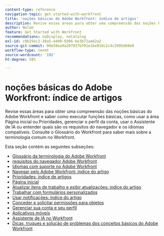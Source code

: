 ```yaml
---
content-type: reference
navigation-topic: get-started-with-workfront
title: 'noções básicas do Adobe Workfront: índice de artigos'
description: Revise essas áreas para obter uma compreensão das noções básicas do Adobe Workfront e saber como executar funções básicas, como usar a área Página inicial ou Prioridades, gerenciar o perfil da conta, usar o Assistente de IA ou entender quais são os requisitos do navegador e os idiomas compatíveis. Consulte o Glossário do Workfront para saber mais sobre a terminologia comum no Workfront.
author: Nolan
feature: Get Started with Workfront
recommendations: noDisplay, noCatalog
exl-id: c0b25ec2-38a5-4499-9366-be3b71ae62a2
source-git-commit: 00e58ea9a207037b701e1be010c2c4c2995d60e0
workflow-type: tm+mt
source-wordcount: '192'
ht-degree: 58%

---
```


# noções básicas do Adobe Workfront: índice de artigos

<!--Audited: 01/2025-->

Revise essas áreas para obter uma compreensão das noções básicas do Adobe Workfront e saber como executar funções básicas, como usar a área Página inicial ou Prioridades, gerenciar o perfil da conta, usar o Assistente de IA ou entender quais são os requisitos do navegador e os idiomas compatíveis. Consulte o Glossário do Workfront para saber mais sobre a terminologia comum no Workfront.

Esta seção contém as seguintes subseções:

* [Glossário da terminologia do Adobe Workfront](../workfront-basics/navigate-workfront/workfront-navigation/workfront-terminology-glossary.md)
* [requisitos do navegador Adobe Workfront](../workfront-basics/workfront-browser-requirements.md)
* [Idiomas com suporte no Adobe Workfront](../workfront-basics/supported-languages-in-workfront.md)
* [Navegar pelo Adobe Workfront: índice do artigo](../workfront-basics/navigate-workfront/navigate-workfront.md)
* [Prioridades: índice de artigos](/help/quicksilver/workfront-basics/priorities/priorities-toc.md)
* [Página inicial](../workfront-basics/using-home/home.md)
* [Atualizar itens de trabalho e exibir atualizações: índice do artigo](../workfront-basics/updating-work-items-and-viewing-updates/update-work-items-and-view-updates.md)
* [Trabalhar com formulários personalizados](../workfront-basics/work-with-custom-forms/work-with-custom-forms.md)
* [Usar notificações: índice do artigo](../workfront-basics/using-notifications/use-notifications.md)
* [Conceder e solicitar permissões para objetos](../workfront-basics/grant-and-request-access-to-objects/grant-and-request-access-to-objects.md)
* [Gerenciar sua conta e seu perfil](../workfront-basics/manage-your-account-and-profile/manage-your-account-and-profile.md)
* [Aplicativos móveis](../workfront-basics/mobile-apps/mobile-apps.md)
* [Assistente de IA no Workfront](/help/quicksilver/workfront-basics/ai-assistant/ai-assistant.md)
* [Dicas, truques e solução de problemas dos conceitos básicos do Adobe Workfront](../workfront-basics/tips-tricks-and-troubleshooting/tips-tricks-troubleshooting-basics.md)
